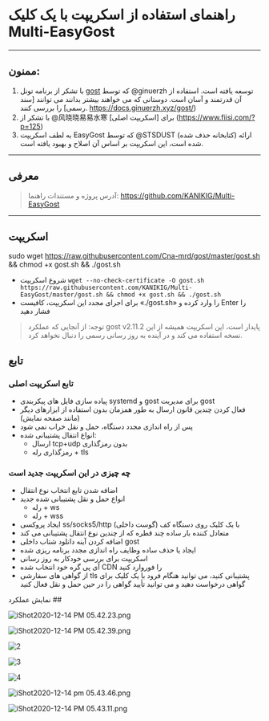 # راهنمای استفاده از اسکریپت با یک کلیک Multi-EasyGost
***
## ممنون:
1. با تشکر از برنامه تونل [gost](https://github.com/ginuerzh/gost) که توسط @ginuerzh توسعه یافته است. استفاده از آن قدرتمند و آسان است. دوستانی که می خواهند بیشتر بدانند می توانند [سند رسمی] را بررسی کنند. https://docs.ginuerzh.xyz/gost/)
2. با تشکر از @风晓晓易易水寒 برای [اسکریپت اصلی] (https://www.fiisi.com/?p=125)
3. به لطف اسکریپت EasyGost که توسط @STSDUST (کتابخانه حذف شده) ارائه شده است، این اسکریپت بر اساس آن اصلاح و بهبود یافته است.
***
## معرفی

> آدرس پروژه و مستندات راهنما:
> https://github.com/KANIKIG/Multi-EasyGost
***
## اسکریپت

sudo wget https://raw.githubusercontent.com/Cna-mrd/gost/master/gost.sh && chmod +x gost.sh && ./gost.sh

* شروع اسکریپت
   `wget --no-check-certificate -O gost.sh https://raw.githubusercontent.com/KANIKIG/Multi-EasyGost/master/gost.sh && chmod +x gost.sh && ./gost.sh`
* برای اجرای مجدد این اسکریپت، کافیست «./gost.sh» را وارد کرده و Enter را فشار دهید

> توجه: از آنجایی که عملکرد gost v2.11.2 پایدار است، این اسکریپت همیشه از این نسخه استفاده می کند و در آینده به روز رسانی رسمی را دنبال نخواهد کرد.

## تابع

### تابع اسکریپت اصلی

- پیاده سازی فایل های پیکربندی systemd و gost برای مدیریت gost
- فعال کردن چندین قانون ارسال به طور همزمان بدون استفاده از ابزارهای دیگر (مانند صفحه نمایش)
- پس از راه اندازی مجدد دستگاه، حمل و نقل خراب نمی شود
- انواع انتقال پشتیبانی شده:
   - ارسال tcp+udp بدون رمزگذاری
   - رمزگذاری رله + tls

### چه چیزی در این اسکریپت جدید است

- اضافه شدن تابع انتخاب نوع انتقال
- انواع حمل و نقل پشتیبانی شده جدید
   - رله + ws
   - رله + wss
- ایجاد پروکسی ss/socks5/http با یک کلیک روی دستگاه کف (گوست داخلی)
- متعادل کننده بار ساده چند قطره که از چندین نوع انتقال پشتیبانی می کند
- اضافه کردن آینه دانلود شتاب داخلی gost
- ایجاد یا حذف ساده وظایف راه اندازی مجدد برنامه ریزی شده
- اسکریپت برای بررسی خودکار به روز رسانی
- آی پی گره خود انتخاب شده CDN را فوروارد کنید
- از گواهی های سفارشی tls پشتیبانی کنید، می توانید هنگام فرود با یک کلیک برای گواهی درخواست دهید و می توانید تأیید گواهی را در حین حمل و نقل فعال کنید

نمایش عملکرد ##

![iShot2020-12-14 PM 05.42.23.png](https://i.loli.net/2020/12/14/q75PO6s2DMIcUKB.png)

![iShot2020-12-14 PM 05.42.39.png](https://i.loli.net/2020/12/14/vzpGlWmPtCrneOY.png)

![2](https://i.loli.net/2020/10/16/fBHgwStVQxc821z.png)

![3](https://i.loli.net/2020/10/16/xgZ6eVAwSzDUFjO.png)

![4](https://i.loli.net/2020/10/16/lt6uAzI5X7yYWhr.png)

![iShot2020-12-14 pm 05.43.46.png](https://i.loli.net/2020/12/14/YjiFTMCKs8lANbI.png)

![iShot2020-12-14 PM 05.43.11.png](https://i.loli.net/2020/12/14/VIcQSsoUaqpzx5T.png)
